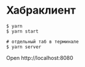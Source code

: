 # Хабраклиент

```
$ yarn
$ yarn start

# отдельный таб в терминале
$ yarn server
```

Open http://localhost:8080